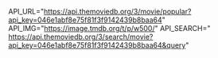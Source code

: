 API_URL="https://api.themoviedb.org/3/movie/popular?api_key=046e1abf8e75f81f3f9142439b8baa64"
API_IMG="https://image.tmdb.org/t/p/w500/"
API_SEARCH="
https://api.themoviedb.org/3/search/movie?api_key=046e1abf8e75f81f3f9142439b8baa64&query"
